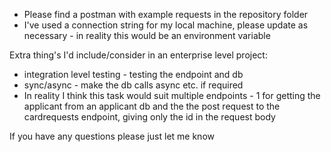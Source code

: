 * Please find a postman with example requests in the repository folder
* I've used a connection string for my local machine, please update as necessary - in reality this would be an environment variable

Extra thing's I'd include/consider in an enterprise level project:

* integration level testing - testing the endpoint and db
* sync/async - make the db calls async etc. if required
* In reality I think this task would suit multiple endpoints - 1 for getting the applicant from an applicant db and the the post request to the cardrequests endpoint, giving only the id in the request body

If you have any questions please just let me know